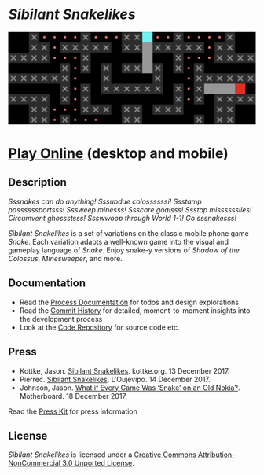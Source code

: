 # *Sibilant Snakelikes*

![](images/sibilant-snakelikes-banner.png)

# [Play Online](http://www.pippinbarr.com/sibilant-snakelikes/) (desktop and mobile)

## Description
*Sssnakes can do anything! Sssubdue colossssssi! Ssstamp passssssportsss! Sssweep minesss! Ssscore goalsss! Ssstop missssssiles! Circumvent ghossstsss! Ssswwoop through World 1-1! Go sssnakesss!*

*Sibilant Snakelikes* is a set of variations on the classic mobile phone game *Snake*. Each variation adapts a well-known game into the visual and gameplay language of *Snake*. Enjoy snake-y versions of *Shadow of the Colossus*, *Minesweeper*, and more.

## Documentation
* Read the [Process Documentation](../process) for todos and design explorations
* Read the [Commit History](https://github.com/pippinbarr/sibilant-snakelikes/commits/master) for detailed, moment-to-moment insights into the development process
* Look at the [Code Repository](https://github.com/pippinbarr/sibilant-snakelikes) for source code etc.

## Press
* Kottke, Jason. [Sibilant Snakelikes](https://kottke.org/17/12/sibilant-snakelikes). kottke.org. 13 December 2017.
* Pierrec. [Sibilant Snakelikes](http://oujevipo.fr/general/6463-sibilant-snakelikes/). L'Oujevipo. 14 December 2017.
* Johnson, Jason. [What if Every Game Was ‘Snake’ on an Old Nokia?](https://motherboard.vice.com/en_us/article/5955zb/what-if-every-game-was-snake-on-an-old-nokia). Motherboard. 18 December 2017.

Read the [Press Kit](../press) for press information

## License
*Sibilant Snakelikes* is licensed under a [Creative Commons Attribution-NonCommercial 3.0 Unported License](http://creativecommons.org/licenses/by-nc/3.0/).
